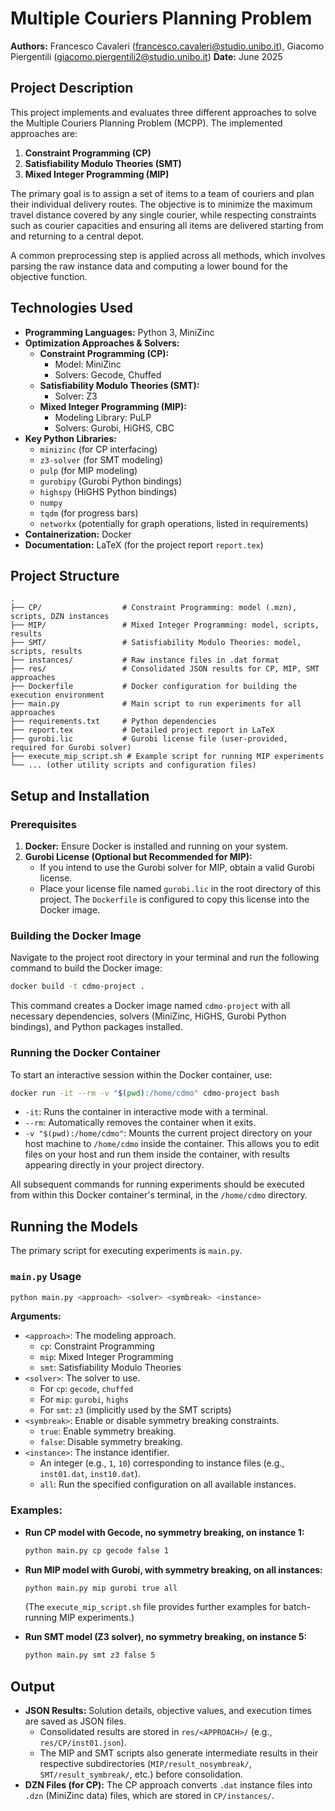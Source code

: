 # Multiple Couriers Planning Problem

**Authors:** Francesco Cavaleri (francesco.cavaleri@studio.unibo.it), Giacomo Piergentili (giacomo.piergentili2@studio.unibo.it)
**Date:** June 2025

## Project Description

This project implements and evaluates three different approaches to solve the Multiple Couriers Planning Problem (MCPP). The implemented approaches are:
1.  **Constraint Programming (CP)**
2.  **Satisfiability Modulo Theories (SMT)**
3.  **Mixed Integer Programming (MIP)**

The primary goal is to assign a set of items to a team of couriers and plan their individual delivery routes. The objective is to minimize the maximum travel distance covered by any single courier, while respecting constraints such as courier capacities and ensuring all items are delivered starting from and returning to a central depot.

A common preprocessing step is applied across all methods, which involves parsing the raw instance data and computing a lower bound for the objective function.

## Technologies Used

*   **Programming Languages:** Python 3, MiniZinc
*   **Optimization Approaches & Solvers:**
    *   **Constraint Programming (CP):**
        *   Model: MiniZinc
        *   Solvers: Gecode, Chuffed
    *   **Satisfiability Modulo Theories (SMT):**
        *   Solver: Z3
    *   **Mixed Integer Programming (MIP):**
        *   Modeling Library: PuLP
        *   Solvers: Gurobi, HiGHS, CBC
*   **Key Python Libraries:**
    *   `minizinc` (for CP interfacing)
    *   `z3-solver` (for SMT modeling)
    *   `pulp` (for MIP modeling)
    *   `gurobipy` (Gurobi Python bindings)
    *   `highspy` (HiGHS Python bindings)
    *   `numpy`
    *   `tqdm` (for progress bars)
    *   `networkx` (potentially for graph operations, listed in requirements)
*   **Containerization:** Docker
*   **Documentation:** LaTeX (for the project report `report.tex`)

## Project Structure

```
.
├── CP/                  # Constraint Programming: model (.mzn), scripts, DZN instances
├── MIP/                 # Mixed Integer Programming: model, scripts, results
├── SMT/                 # Satisfiability Modulo Theories: model, scripts, results
├── instances/           # Raw instance files in .dat format
├── res/                 # Consolidated JSON results for CP, MIP, SMT approaches
├── Dockerfile           # Docker configuration for building the execution environment
├── main.py              # Main script to run experiments for all approaches
├── requirements.txt     # Python dependencies
├── report.tex           # Detailed project report in LaTeX
├── gurobi.lic           # Gurobi license file (user-provided, required for Gurobi solver)
├── execute_mip_script.sh # Example script for running MIP experiments
└── ... (other utility scripts and configuration files)
```

## Setup and Installation

### Prerequisites
1.  **Docker:** Ensure Docker is installed and running on your system.
2.  **Gurobi License (Optional but Recommended for MIP):**
    *   If you intend to use the Gurobi solver for MIP, obtain a valid Gurobi license.
    *   Place your license file named `gurobi.lic` in the root directory of this project. The `Dockerfile` is configured to copy this license into the Docker image.

### Building the Docker Image
Navigate to the project root directory in your terminal and run the following command to build the Docker image:
```bash
docker build -t cdmo-project .
```
This command creates a Docker image named `cdmo-project` with all necessary dependencies, solvers (MiniZinc, HiGHS, Gurobi Python bindings), and Python packages installed.

### Running the Docker Container
To start an interactive session within the Docker container, use:
```bash
docker run -it --rm -v "$(pwd):/home/cdmo" cdmo-project bash
```
*   `-it`: Runs the container in interactive mode with a terminal.
*   `--rm`: Automatically removes the container when it exits.
*   `-v "$(pwd):/home/cdmo"`: Mounts the current project directory on your host machine to `/home/cdmo` inside the container. This allows you to edit files on your host and run them inside the container, with results appearing directly in your project directory.

All subsequent commands for running experiments should be executed from within this Docker container's terminal, in the `/home/cdmo` directory.

## Running the Models

The primary script for executing experiments is `main.py`.

### `main.py` Usage
```bash
python main.py <approach> <solver> <symbreak> <instance>
```

**Arguments:**

*   `<approach>`: The modeling approach.
    *   `cp`: Constraint Programming
    *   `mip`: Mixed Integer Programming
    *   `smt`: Satisfiability Modulo Theories
*   `<solver>`: The solver to use.
    *   For `cp`: `gecode`, `chuffed`
    *   For `mip`: `gurobi`, `highs`
    *   For `smt`: `z3` (implicitly used by the SMT scripts)
*   `<symbreak>`: Enable or disable symmetry breaking constraints.
    *   `true`: Enable symmetry breaking.
    *   `false`: Disable symmetry breaking.
*   `<instance>`: The instance identifier.
    *   An integer (e.g., `1`, `10`) corresponding to instance files (e.g., `inst01.dat`, `inst10.dat`).
    *   `all`: Run the specified configuration on all available instances.

### Examples:

*   **Run CP model with Gecode, no symmetry breaking, on instance 1:**
    ```bash
    python main.py cp gecode false 1
    ```

*   **Run MIP model with Gurobi, with symmetry breaking, on all instances:**
    ```bash
    python main.py mip gurobi true all
    ```
    (The `execute_mip_script.sh` file provides further examples for batch-running MIP experiments.)

*   **Run SMT model (Z3 solver), no symmetry breaking, on instance 5:**
    ```bash
    python main.py smt z3 false 5
    ```

## Output

*   **JSON Results:** Solution details, objective values, and execution times are saved as JSON files.
    *   Consolidated results are stored in `res/<APPROACH>/` (e.g., `res/CP/inst01.json`).
    *   The MIP and SMT scripts also generate intermediate results in their respective subdirectories (`MIP/result_nosymbreak/`, `SMT/result_symbreak/`, etc.) before consolidation.
*   **DZN Files (for CP):** The CP approach converts `.dat` instance files into `.dzn` (MiniZinc data) files, which are stored in `CP/instances/`.
```
